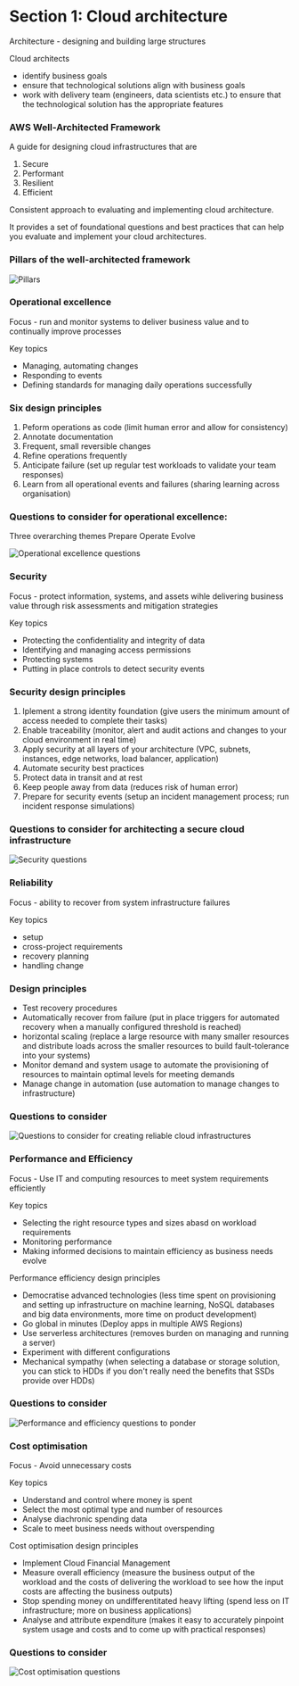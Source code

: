 # Section 1: Cloud architecture

Architecture - designing and building large structures

Cloud architects
- identify business goals
- ensure that technological solutions align with business goals
- work with delivery team (engineers, data scientists etc.) to ensure that the technological solution has the appropriate features


### AWS Well-Architected Framework

A guide for designing cloud infrastructures that are 
1. Secure
2. Performant
3. Resilient
4. Efficient


Consistent approach to evaluating and implementing cloud architecture.

It provides a set of foundational questions and best practices that can help you evaluate and implement your cloud architectures.

### Pillars of the well-architected framework

![Pillars](images/well_architected_framework_pillars.png)


### Operational excellence
 
Focus - run and monitor systems to deliver business value and to continually improve processes

Key topics
- Managing, automating changes
- Responding to events
- Defining standards for managing daily operations successfully

### Six design principles

1. Peform operations as code (limit human error and allow for consistency)
2. Annotate documentation
3. Frequent, small reversible changes
4. Refine operations frequently
5. Anticipate failure (set up regular test workloads to validate your team responses)
6. Learn from all operational events and failures (sharing learning across organisation)

### Questions to consider for operational excellence:

Three overarching themes
Prepare
Operate
Evolve

![Operational excellence questions](images/operational_excellence_questions.png)


### Security

Focus - protect information, systems, and assets wihle delivering business value through risk assessments and mitigation strategies

Key topics
- Protecting the confidentiality and integrity of data
- Identifying and managing access permissions
- Protecting systems
- Putting in place controls to detect security events

### Security design principles

1. Iplement a strong identity foundation (give users the minimum amount of access needed to complete their tasks)
2. Enable traceability (monitor, alert and audit actions and changes to your cloud environment in real time)
3. Apply security at all layers of your architecture (VPC, subnets, instances, edge networks, load balancer, application)
4. Automate security best practices
5. Protect data in transit and at rest
6. Keep people away from data (reduces risk of human error)
7. Prepare for security events (setup an incident management process; run incident response simulations)

### Questions to consider for architecting a secure cloud infrastructure

![Security questions](images/security_questions.png)


### Reliability

Focus - ability to recover from system infrastructure failures

Key topics
- setup
- cross-project requirements
- recovery planning
- handling change

### Design principles

- Test recovery procedures
- Automatically recover from failure (put in place triggers for automated recovery when a manually configured threshold is reached)
- horizontal scaling (replace a large resource with many smaller resources and distribute loads across the smaller resources to build fault-tolerance into your systems)
- Monitor demand and system usage to automate the provisioning of resources to maintain optimal levels for meeting demands
- Manage change in automation (use automation to manage changes to infrastructure)

### Questions to consider

![Questions to consider for creating reliable cloud infrastructures](images/reliability_questions.png)

### Performance and Efficiency

Focus - Use IT and computing resources to meet system requirements efficiently

Key topics 
- Selecting the right resource types and sizes abasd on workload requirements
- Monitoring performance
- Making informed decisions to maintain efficiency as business needs evolve

Performance efficiency design principles
- Democratise advanced technologies (less time spent on provisioning and setting up infrastructure on machine learning, NoSQL databases and big data environments, more time on product development)
- Go global in minutes (Deploy apps in multiple AWS Regions)
- Use serverless architectures (removes burden on managing and running a server)
- Experiment with different configurations
- Mechanical sympathy (when selecting a database or storage solution, you can stick to HDDs if you don't really need the benefits that SSDs provide over HDDs)

### Questions to consider 

![Performance and efficiency questions to ponder](images/performance_efficiency_questions.png)

### Cost optimisation

Focus - Avoid unnecessary costs

Key topics
- Understand and control where money is spent
- Select the most optimal type and number of resources
- Analyse diachronic spending data
- Scale to meet business needs without overspending

Cost optimisation design principles
- Implement Cloud Financial Management
- Measure overall efficiency (measure the business output of the workload and the costs of delivering the workload to see how the input costs are affecting the business outputs)
- Stop spending money on undifferentitated heavy lifting (spend less on IT infrastructure; more on business applications)
- Analyse and attribute expenditure (makes it easy to accurately pinpoint system usage and costs and to come up with practical responses)

### Questions to consider

![Cost optimisation questions](images/cost_optimisation_questions.png)



